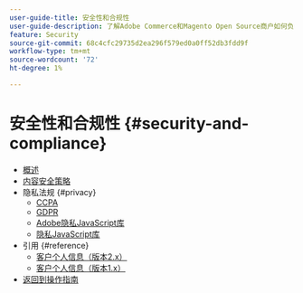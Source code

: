 ```yaml
---
user-guide-title: 安全性和合规性
user-guide-description: 了解Adobe Commerce和Magento Open Source商户如何负责维护其管辖范围内的安全环境，以及满足在线商户的法律要求和最佳实践。
feature: Security
source-git-commit: 68c4cfc29735d2ea296f579ed0a0ff52db3fdd9f
workflow-type: tm+mt
source-wordcount: '72'
ht-degree: 1%

---
```



# 安全性和合规性 {#security-and-compliance}

- [概述](overview.md)
- [内容安全策略](content-security-policy.md)
- 隐私法规 {#privacy}
   - [CCPA](privacy/ccpa.md)
   - [GDPR](privacy/gdpr.md)
   - [Adobe隐私JavaScript库](privacy/adobe-javascript-library.md)
   - [隐私JavaScript库](privacy/javascript-library.md)
- 引用 {#reference}
   - [客户个人信息（版本2.x）](privacy/data-m2.md)
   - [客户个人信息（版本1.x）](privacy/data-m1.md)
- [返回到操作指南](https://experienceleague.adobe.com/docs/commerce-operations/operational-guides/home.html)
